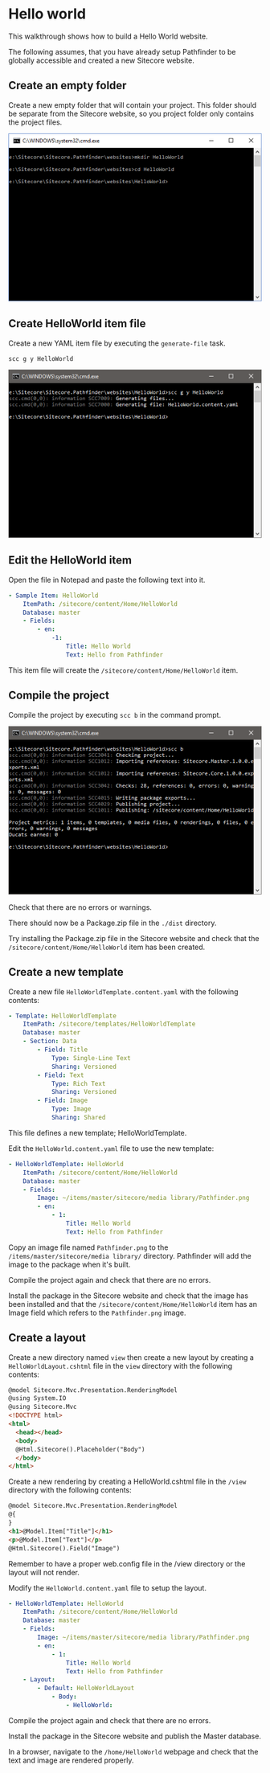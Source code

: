 # Hello world

This walkthrough shows how to build a Hello World website.

The following assumes, that you have already setup Pathfinder to be globally accessible and created a new Sitecore website.

## Create an empty folder

Create a new empty folder that will contain your project. This folder should be separate from the
Sitecore website, so you project folder only contains the project files.

![CreateFolder](CreateFolder.png)

## Create HelloWorld item file

Create a new YAML item file by executing the `generate-file` task.

```
scc g y HelloWorld
```

![CreateItemFile](CreateItemFile.png)

## Edit the HelloWorld item

Open the file in Notepad and paste the following text into it.

```yaml
- Sample Item: HelloWorld
    ItemPath: /sitecore/content/Home/HelloWorld
    Database: master
    - Fields:
        - en:
			-1:
				Title: Hello World
				Text: Hello from Pathfinder
```

This item file will create the `/sitecore/content/Home/HelloWorld` item.

## Compile the project

Compile the project by executing `scc b` in the command prompt. 

![CompileProject](CompileProject.png)

Check that there are no errors or warnings.

There should now be a Package.zip file in the `./dist` directory. 

Try installing the Package.zip file in the Sitecore website and check that the `/sitecore/content/Home/HelloWorld` item has been created.

## Create a new template

Create a new file `HelloWorldTemplate.content.yaml` with the following contents:

```yaml
- Template: HelloWorldTemplate
    ItemPath: /sitecore/templates/HelloWorldTemplate
    Database: master
    - Section: Data
        - Field: Title
            Type: Single-Line Text
            Sharing: Versioned
        - Field: Text
            Type: Rich Text
            Sharing: Versioned
        - Field: Image
            Type: Image
            Sharing: Shared
```

This file defines a new template; HelloWorldTemplate. 

Edit the `HelloWorld.content.yaml` file to use the new template:

```yaml
- HelloWorldTemplate: HelloWorld
    ItemPath: /sitecore/content/Home/HelloWorld
    Database: master
    - Fields:
        Image: ~/items/master/sitecore/media library/Pathfinder.png
        - en:
            - 1:
                Title: Hello World
                Text: Hello from Pathfinder
```

Copy an image file named `Pathfinder.png` to the `/items/master/sitecore/media library/` directory. Pathfinder will add the image to the package when it's built.

Compile the project again and check that there are no errors.

Install the package in the Sitecore website and check that the image has been installed and that the `/sitecore/content/Home/HelloWorld` item has an Image field which refers to the `Pathfinder.png` image.

## Create a layout

Create a new directory named `view` then create a new layout by creating a `HelloWorldLayout.cshtml` file in the `view` directory with the following contents:

```html
@model Sitecore.Mvc.Presentation.RenderingModel
@using System.IO
@using Sitecore.Mvc
<!DOCTYPE html>
<html>
  <head></head>
  <body>
  @Html.Sitecore().Placeholder("Body")
  </body>
</html>
```

Create a new rendering by creating a HelloWorld.cshtml file in the `/view` directory with the following contents:

```html
@model Sitecore.Mvc.Presentation.RenderingModel
@{
}
<h1>@Model.Item["Title"]</h1>
<p>@Model.Item["Text"]</p>
@Html.Sitecore().Field("Image")
```

Remember to have a proper web.config file in the /view directory or the layout will not render.

Modify the `HelloWorld.content.yaml` file to setup the layout.

```yaml
- HelloWorldTemplate: HelloWorld
    ItemPath: /sitecore/content/Home/HelloWorld
    Database: master
    - Fields:
        Image: ~/items/master/sitecore/media library/Pathfinder.png
        - en:
            - 1:
                Title: Hello World
                Text: Hello from Pathfinder
    - Layout:
        - Default: HelloWorldLayout
            - Body:
                - HelloWorld:
```

Compile the project again and check that there are no errors.

Install the package in the Sitecore website and publish the Master database.

In a browser, navigate to the `/home/HelloWorld` webpage and check that the text and image are rendered properly.
